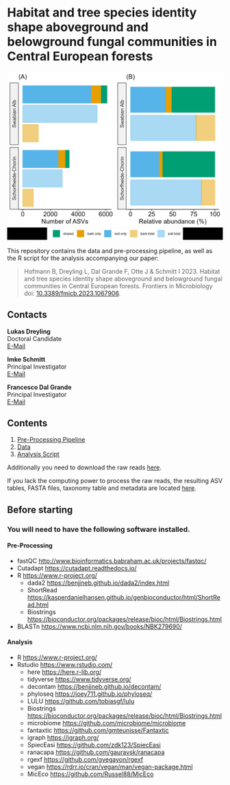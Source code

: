 # Habitat and tree species identity shape aboveground and belowground fungal communities in Central European forests 

![Substrate Differences](https://github.com/LukDrey/fungal_habitat/blob/main/Fig1_substrate_differences.jpeg)

This repository contains the data and pre-processing pipeline, as well as the R script for the analysis accompanying our paper: 

> Hofmann B, Dreyling L, Dal Grande F, Otte J & Schmitt I 2023. Habitat and tree species identity shape aboveground and belowground fungal communities in Central European forests. Frontiers in Microbiology doi: [10.3389/fmicb.2023.1067906](https://www.frontiersin.org/articles/10.3389/fmicb.2023.1067906/abstract).

## Contacts

**Lukas Dreyling**  
Doctoral Candidate  
[E-Mail](mailto:lukas.dreyling@senckenberg.de)  

**Imke Schmitt**  
Principal Investigator  
[E-Mail](mailto:imke.schmitt@senckenberg.de)  

**Francesco Dal Grande**  
Principal Investigator  
[E-Mail](mailto:francesco.dalgrande@unipd.it)  

## Contents

1. [Pre-Processing Pipeline](01_processing_pipeline.txt)
2. [Data](02_Data.zip)
3. [Analysis Script](03_data_analysis.R)

Additionally you need to download the raw reads [here](https://www.ncbi.nlm.nih.gov/bioproject/PRJNA819266).  

If you lack the computing power to process the raw reads, the resulting ASV tables, FASTA files, taxonomy table and metadata are located [here](02_Data.zip).  

## Before starting

### You will need to have the following software installed.

#### Pre-Processing 
* fastQC http://www.bioinformatics.babraham.ac.uk/projects/fastqc/
* Cutadapt https://cutadapt.readthedocs.io/
* R https://www.r-project.org/
    - dada2 https://benjjneb.github.io/dada2/index.html
    - ShortRead https://kasperdanielhansen.github.io/genbioconductor/html/ShortRead.html
    - Biostrings https://bioconductor.org/packages/release/bioc/html/Biostrings.html
* BLASTn https://www.ncbi.nlm.nih.gov/books/NBK279690/

#### Analysis
* R https://www.r-project.org/
* Rstudio https://www.rstudio.com/
  - here https://here.r-lib.org/
  - tidyverse https://www.tidyverse.org/
  - decontam https://benjjneb.github.io/decontam/
  - phyloseq https://joey711.github.io/phyloseq/
  - LULU https://github.com/tobiasgf/lulu
  - Biostrings https://bioconductor.org/packages/release/bioc/html/Biostrings.html
  - microbiome https://github.com/microbiome/microbiome
  - fantaxtic https://github.com/gmteunisse/Fantaxtic
  - igraph https://igraph.org/
  - SpiecEasi https://github.com/zdk123/SpiecEasi
  - ranacapa https://github.com/gauravsk/ranacapa
  - rgexf https://github.com/gvegayon/rgexf
  - vegan https://rdrr.io/cran/vegan/man/vegan-package.html
  - MicEco https://github.com/Russel88/MicEco
